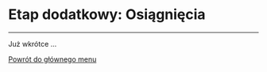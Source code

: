 # <span class="stage-header">Etap dodatkowy</span>: Osiągnięcia
---
Już wkrótce ...

[Powrót do głównego menu](index.md)
